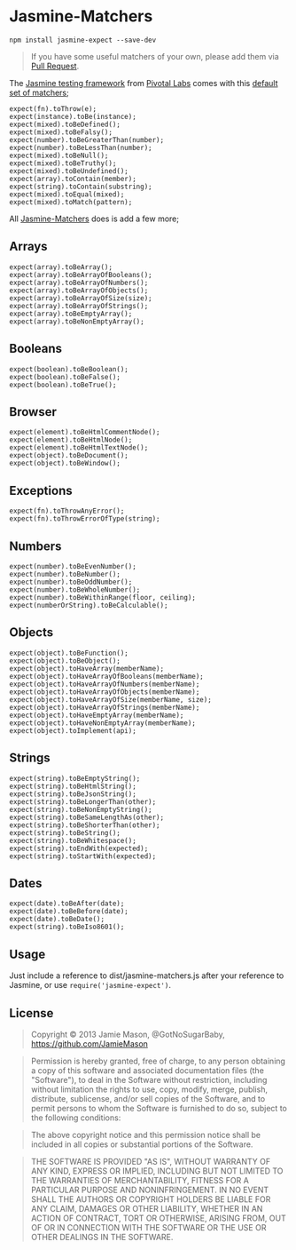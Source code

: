 # Jasmine-Matchers

    npm install jasmine-expect --save-dev

> If you have some useful matchers of your own, please add them via [Pull Request](https://github.com/JamieMason/Jasmine-Matchers/pull/new/master).

The [Jasmine testing framework](http://pivotal.github.com/jasmine/) from [Pivotal Labs](http://pivotallabs.com/) comes with this [default set of matchers](https://github.com/pivotal/jasmine/wiki/Matchers);

    expect(fn).toThrow(e);
    expect(instance).toBe(instance);
    expect(mixed).toBeDefined();
    expect(mixed).toBeFalsy();
    expect(number).toBeGreaterThan(number);
    expect(number).toBeLessThan(number);
    expect(mixed).toBeNull();
    expect(mixed).toBeTruthy();
    expect(mixed).toBeUndefined();
    expect(array).toContain(member);
    expect(string).toContain(substring);
    expect(mixed).toEqual(mixed);
    expect(mixed).toMatch(pattern);

All [Jasmine-Matchers](https://github.com/JamieMason/Jasmine-Matchers) does is add a few more;

## Arrays

    expect(array).toBeArray();
    expect(array).toBeArrayOfBooleans();
    expect(array).toBeArrayOfNumbers();
    expect(array).toBeArrayOfObjects();
    expect(array).toBeArrayOfSize(size);
    expect(array).toBeArrayOfStrings();
    expect(array).toBeEmptyArray();
    expect(array).toBeNonEmptyArray();

## Booleans

    expect(boolean).toBeBoolean();
    expect(boolean).toBeFalse();
    expect(boolean).toBeTrue();

## Browser

    expect(element).toBeHtmlCommentNode();
    expect(element).toBeHtmlNode();
    expect(element).toBeHtmlTextNode();
    expect(object).toBeDocument();
    expect(object).toBeWindow();

## Exceptions

    expect(fn).toThrowAnyError();
    expect(fn).toThrowErrorOfType(string);

## Numbers

    expect(number).toBeEvenNumber();
    expect(number).toBeNumber();
    expect(number).toBeOddNumber();
    expect(number).toBeWholeNumber();
    expect(number).toBeWithinRange(floor, ceiling);
    expect(numberOrString).toBeCalculable();

## Objects

    expect(object).toBeFunction();
    expect(object).toBeObject();
    expect(object).toHaveArray(memberName);
    expect(object).toHaveArrayOfBooleans(memberName);
    expect(object).toHaveArrayOfNumbers(memberName);
    expect(object).toHaveArrayOfObjects(memberName);
    expect(object).toHaveArrayOfSize(memberName, size);
    expect(object).toHaveArrayOfStrings(memberName);
    expect(object).toHaveEmptyArray(memberName);
    expect(object).toHaveNonEmptyArray(memberName);
    expect(object).toImplement(api);

## Strings

    expect(string).toBeEmptyString();
    expect(string).toBeHtmlString();
    expect(string).toBeJsonString();
    expect(string).toBeLongerThan(other);
    expect(string).toBeNonEmptyString();
    expect(string).toBeSameLengthAs(other);
    expect(string).toBeShorterThan(other);
    expect(string).toBeString();
    expect(string).toBeWhitespace();
    expect(string).toEndWith(expected);
    expect(string).toStartWith(expected);

## Dates

    expect(date).toBeAfter(date);
    expect(date).toBeBefore(date);
    expect(date).toBeDate();
    expect(string).toBeIso8601();

## Usage

Just include a reference to dist/jasmine-matchers.js after your reference to Jasmine, or use `require('jasmine-expect')`.

## License

> Copyright © 2013 Jamie Mason, @GotNoSugarBaby,
> https://github.com/JamieMason

> Permission is hereby granted, free of charge, to any person
> obtaining a copy of this software and associated documentation files
> (the "Software"), to deal in the Software without restriction,
> including without limitation the rights to use, copy, modify, merge,
> publish, distribute, sublicense, and/or sell copies of the Software,
> and to permit persons to whom the Software is furnished to do so,
> subject to the following conditions:

> The above copyright notice and this permission notice shall be
> included in all copies or substantial portions of the Software.

> THE SOFTWARE IS PROVIDED "AS IS", WITHOUT WARRANTY OF ANY KIND,
> EXPRESS OR IMPLIED, INCLUDING BUT NOT LIMITED TO THE WARRANTIES OF
> MERCHANTABILITY, FITNESS FOR A PARTICULAR PURPOSE AND
> NONINFRINGEMENT. IN NO EVENT SHALL THE AUTHORS OR COPYRIGHT HOLDERS
> BE LIABLE FOR ANY CLAIM, DAMAGES OR OTHER LIABILITY, WHETHER IN AN
> ACTION OF CONTRACT, TORT OR OTHERWISE, ARISING FROM, OUT OF OR IN
> CONNECTION WITH THE SOFTWARE OR THE USE OR OTHER DEALINGS IN THE
> SOFTWARE.
